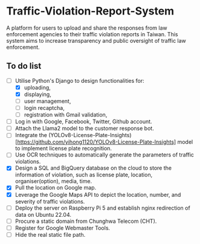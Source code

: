 # Traffic-Violation-Report-System
A platform for users to upload and share the responses from law enforcement agencies to their traffic violation reports in Taiwan. This system aims to increase transparency and public oversight of traffic law enforcement.

## To do list
- [ ] Utilise Python's Django to design functionalities for:
    - [x] uploading,
    - [x] displaying,
    - [ ] user management,
    - [ ] login recaptcha,
    - [ ] registration with Gmail validation,
- [ ] Log in with Google, Facebook, Twitter, Github account.
- [ ] Attach the Llama2 model to the customer response bot.
- [ ] Integrate the (YOLOv8-License-Plate-Insights)[https://github.com/yihong1120/YOLOv8-License-Plate-Insights] model to implement license plate recognition.
- [ ] Use OCR techniques to automatically generate the parameters of traffic violations.
- [x] Design a SQL and BigQuery database on the cloud to store the information of violation, such as license plate, location, organiser(option), media, time.
- [x] Pull the location on Google map.
- [x] Leverage the Google Maps API to depict the location, number, and severity of traffic violations.
- [ ] Deploy the server on Raspberry Pi 5 and establish nginx redirection of data on Ubuntu 22.04.
- [ ] Procure a static domain from Chunghwa Telecom (CHT).
- [ ] Register for Google Webmaster Tools.
- [ ] Hide the real static file path.